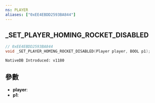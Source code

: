```yaml
---
ns: PLAYER
aliases: ["0xEE4EBDD2593BA844"]
---
```

## _SET_PLAYER_HOMING_ROCKET_DISABLED

```c
// 0xEE4EBDD2593BA844
void _SET_PLAYER_HOMING_ROCKET_DISABLED(Player player, BOOL p1);
```

```
NativeDB Introduced: v1180
```

## 參數
* **player**:
* **p1**:
